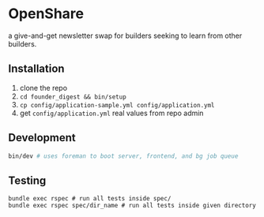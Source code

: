 # OpenShare
a give-and-get newsletter swap for builders seeking to learn from other builders.

## Installation
1. clone the repo
2. `cd founder_digest && bin/setup`
3. `cp config/application-sample.yml config/application.yml`
4. get `config/application.yml` real values from repo admin

## Development
```sh
bin/dev # uses foreman to boot server, frontend, and bg job queue
```

## Testing
```
bundle exec rspec # run all tests inside spec/
bundle exec rspec spec/dir_name # run all tests inside given directory
```